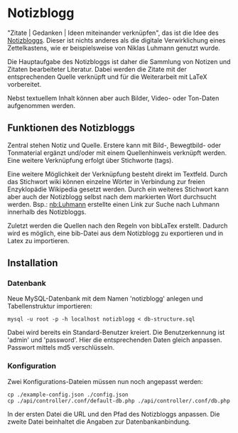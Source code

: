 # Notizblogg
"Zitate | Gedanken | Ideen miteinander verknüpfen", das ist die Idee des <a href="https://notizblogg.ch">Notizbloggs</a>. Dieser ist nichts anderes als die digitale Verwirklichung eines Zettelkastens, wie er beispielsweise von Niklas Luhmann genutzt wurde.

Die Hauptaufgabe des Notizbloggs ist daher die Sammlung von Notizen und Zitaten bearbeiteter Literatur. Dabei werden die Zitate mit der entsprechenden Quelle verknüpft und für die Weiterarbeit mit LaTeX vorbereitet.

Nebst textuellem Inhalt können aber auch Bilder, Video- oder Ton-Daten aufgenommen werden. 

## Funktionen des Notizbloggs

Zentral stehen Notiz und Quelle. Erstere kann mit Bild-, Bewegtbild- oder Tonmaterial ergänzt und/oder mit einem Quellenhinweis verknüpft werden. Eine weitere Verknüpfung erfolgt über Stichworte (tags).

Eine weitere Möglichkeit der Verknüpfung besteht direkt im Textfeld. Durch das Stichwort wiki können einzelne Wörter in Verbindung zur freien Enzyklopädie Wikipedia gesetzt werden. Durch ein weiteres Stichwort kann aber auch der Notizblogg selbst nach dem markierten Wort durchsucht werden. Bsp.: <nb:Luhmann> erstellte einen Link zur Suche nach Luhmann innerhalb des Notizbloggs.

Zuletzt werden die Quellen nach den Regeln von bibLaTex erstellt. Dadurch wird es möglich, eine bib-Datei aus dem Notizblogg zu exportieren und in Latex zu importieren.

## Installation

### Datenbank
Neue MySQL-Datenbank mit dem Namen 'notizblogg' anlegen und Tabellenstruktur importieren:
    
```
mysql -u root -p -h localhost notizblogg < db-structure.sql
```

Dabei wird bereits ein Standard-Benutzer kreiert. Die Benutzerkennung ist 'admin' und 'password'. Hier die entsprechenden Daten gleich anpassen. Passwort mittels md5 verschlüsseln.

### Konfiguration
Zwei Konfigurations-Dateien müssen nun noch angepasst werden:
    
```
cp ./example-config.json ./config.json
cp ./api/controller/.conf/default-db.php ./api/controller/.conf/db.php
```
    
In der ersten Datei die URL und den Pfad des Notizbloggs anpassen. Die zweite Datei beinhaltet die Angaben zur Datenbankanbindung.

